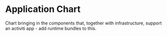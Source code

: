 # Application Chart

Chart bringing in the components that, together with infrastructure, support an activiti app - add runtime bundles to this.